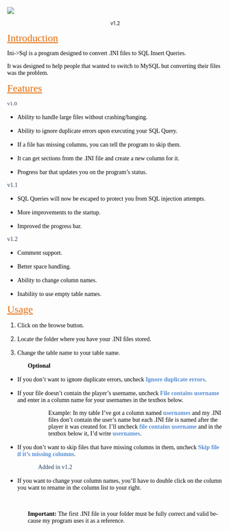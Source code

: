 
<img src="http://i1270.photobucket.com/albums/jj602/gtakilleriv/ini2sql.png">
<p align="CENTER" style="margin-bottom: 0in"><font size="2" style="font-size: 9pt"><span lang="en-US">v1.2</span></font></p>
<p style="margin-bottom: 0in"><font color="#e36c0a"><font face="serif"><font size="5"><span lang="en-US"><u>Introduction</u></span></font></font></font></p>
<p style="margin-bottom: 0in"><font color="#000000"><font face="serif"><span lang="en-US">Ini-&gt;Sql
is a program designed to convert .INI files to SQL Insert Queries.</span></font></font></p>
<p style="margin-bottom: 0in"><font color="#000000"><font face="serif"><span lang="en-US">It
was designed to help people that wanted to switch to MySQL but
converting their files was the problem.</span></font></font></p>
<p style="margin-bottom: 0in"><font color="#e36c0a"> </font><font color="#e36c0a"><font face="serif"><font size="5"><span lang="en-US"><u>Features</u></span></font></font></font></p>
<p style="margin-bottom: 0in"><font color="#244061"><font face="serif"><font size="2"><span lang="en-US">v1.0</span></font></font></font></p>
<ul>
	<li><p style="margin-bottom: 0in"><font color="#000000"><font face="serif"><span lang="en-US">Ability
	to handle large files without crashing/hanging.</span></font></font></p>
	</li><li><p style="margin-bottom: 0in"><font color="#000000"><font face="serif"><span lang="en-US">Ability
	to ignore duplicate errors upon executing your SQL Query.</span></font></font></p>
	</li><li><p style="margin-bottom: 0in"><font color="#000000"><font face="serif"><span lang="en-US">If
	a file has missing columns, you can tell the program to skip them. </span></font></font>
	</p>
	</li><li><p style="margin-bottom: 0in"><font color="#000000"><font face="serif"><span lang="en-US">It can get sections from the .INI file and create a new
	column for it.</span></font></font></p>
	</li><li><p style="margin-bottom: 0in"><font color="#000000"><font face="serif"><span lang="en-US">Progress
	bar that updates you on the program’s status.</span></font></font></p>
</li></ul>
<p style="margin-bottom: 0in"><a name="_GoBack"></a><font color="#244061"><font face="serif"><span lang="en-US">v1.1</span></font></font></p>
<ul>
	<li><p style="margin-bottom: 0in"><font color="#000000"><font face="serif"><span lang="en-US">SQL
	Queries will now be escaped to protect you from SQL injection
	attempts.</span></font></font></p>
	</li><li><p style="margin-bottom: 0in"><font color="#000000"><font face="serif"><span lang="en-US">More
	improvements to the startup.</span></font></font></p>
	</li><li><p style="margin-bottom: 0in"><font color="#000000"><font face="serif"><span lang="en-US">Improved
	the progress bar.</span></font></font></p>
</li></ul>
<p style="margin-bottom: 0in"><font color="#244061"><font face="serif"><span lang="en-US">v1.2</span></font></font></p>
<ul>
	<li><p style="margin-bottom: 0in"><font color="#000000"><font face="serif"><span lang="en-US">Comment
	support.</span></font></font></p>
	</li><li><p style="margin-bottom: 0in"><font color="#000000"><font face="serif"><span lang="en-US">Better
	space handling.</span></font></font></p>
	</li><li><p style="margin-bottom: 0in"><font color="#000000"><font face="serif"><span lang="en-US">Ability
	to change column names.</span></font></font></p>
	</li><li><p style="margin-bottom: 0in"><font color="#000000"><font face="serif"><span lang="en-US">Inability
	to use empty table names.</span></font></font></p>
</li></ul>
<p style="margin-bottom: 0in"><font color="#e36c0a"><font face="serif"><font size="5"><span lang="en-US"><u>Usage</u></span></font></font></font></p>
<ol>
	<li><p style="margin-bottom: 0in"><font color="#000000"><font face="serif"><span lang="en-US">Click
	on the browse button.</span></font></font></p>
	</li><li><p style="margin-bottom: 0in"><font color="#000000"><font face="serif"><span lang="en-US">Locate
	the folder where you have your .INI files stored.</span></font></font></p>
	</li><li><p style="margin-bottom: 0in"><font color="#000000"><font face="serif"><span lang="en-US">Change
	the table name to your table name.</span></font></font></p>
</li></ol>
<p style="margin-left: 0.5in; margin-bottom: 0in"><font color="#000000"><font face="serif"><span lang="en-US"><b>Optional</b></span></font></font></p>
<ul>
	<li><p style="margin-bottom: 0in"><font color="#000000"><font face="serif"><span lang="en-US">If
	you don’t want to ignore duplicate errors, uncheck </span></font></font><font color="#548dd4"><font face="serif"><span lang="en-US"><b>Ignore
	duplicate errors</b></span></font></font><font color="#000000"><font face="serif"><span lang="en-US">.</span></font></font></p>
	</li><li><p style="margin-bottom: 0in"><font color="#000000"><font face="serif"><span lang="en-US">If
	your file doesn’t contain the player’s username, uncheck
	</span></font></font><font color="#548dd4"><font face="serif"><span lang="en-US"><b>File
	contains username</b></span></font></font><font color="#000000"><font face="serif"><span lang="en-US">
	and enter in a column name for your usernames in the textbox below.</span></font></font></p>
</li></ul>
<p style="margin-left: 1in; margin-bottom: 0in"><font color="#000000"><font face="serif"><span lang="en-US">Example:
In my table I’ve got a column named </span></font></font><font color="#548dd4"><font face="serif"><span lang="en-US"><b>usernames</b></span></font></font><font color="#000000"><font face="serif"><span lang="en-US">
and my .INI files don’t contain the user’s name but each
.INI file is named after the player it was created for. I’ll
uncheck </span></font></font><font color="#548dd4"><font face="serif"><span lang="en-US"><b>file
contains username</b></span></font></font><font color="#000000"><font face="serif"><span lang="en-US">
and in the textbox below it, I’d write </span></font></font><font color="#548dd4"><font face="serif"><span lang="en-US"><b>usernames</b></span></font></font><font color="#000000"><font face="serif"><span lang="en-US">.</span></font></font></p>
<ul>
	<li><p style="margin-bottom: 0in"><font color="#000000"><font face="serif"><span lang="en-US">If
	you don’t want to skip files that have missing columns in
	them, uncheck </span></font></font><font color="#548dd4"><font face="serif"><span lang="en-US"><b>Skip
	file if it’s missing columns</b></span></font></font><font color="#000000"><font face="serif"><span lang="en-US">.</span></font></font></p>
</li></ul>
<p style="margin-left: 0.75in; margin-bottom: 0in"><font color="#244061"><font face="serif"><span lang="en-US">Added
in v1.2</span></font></font></p>
<ul>
	<li><p style="margin-bottom: 0in"><font color="#000000"><font face="serif"><span lang="en-US">If
	you want to change your column names, you’ll have to double
	click on the column you want to rename in the column list to your
	right. </span></font></font>
	</p>
</li></ul>
<p style="margin-left: 1in; margin-bottom: 0in"><br>
</p>
<p style="margin-left: 0.5in; margin-bottom: 0in"><font color="#000000"><font face="serif"><span lang="en-US"><b>Important:
</b></span></font></font><font color="#000000"><font face="serif"><span lang="en-US">The
first .INI file in your folder must be fully correct and valid
because my program uses it as a reference.</span></font></font></p>
